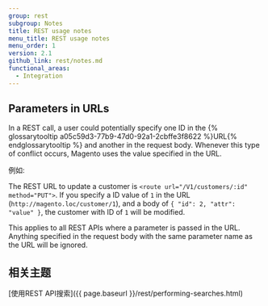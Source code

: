 ```yaml
---
group: rest
subgroup: Notes
title: REST usage notes
menu_title: REST usage notes
menu_order: 1
version: 2.1
github_link: rest/notes.md
functional_areas:
  - Integration
---
```


## Parameters in URLs

In a REST call, a user could potentially specify one ID in the {% glossarytooltip a05c59d3-77b9-47d0-92a1-2cbffe3f8622 %}URL{% endglossarytooltip %} and another in the request body. Whenever this type of conflict occurs, Magento uses the value specified in the URL.

例如:

The REST URL to update a customer is `<route url="/V1/customers/:id" method="PUT">`.  If you specify a ID value of `1` in the URL (`http://magento.loc/customer/1`), and a body of `{ "id": 2, "attr": "value" }`, the customer with ID of `1` will be modified.

This applies to all REST APIs where a parameter is passed in the URL. Anything specified in the request body with the same parameter name as the URL will be ignored.

## 相关主题
[使用REST API搜索]({{ page.baseurl }}/rest/performing-searches.html)
